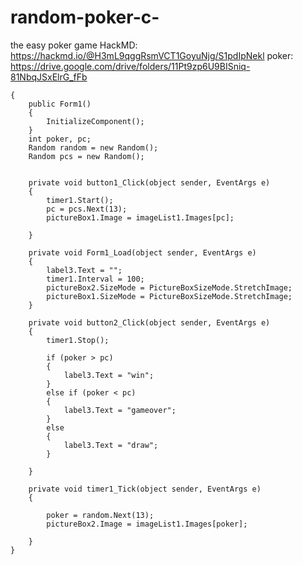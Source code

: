 # random-poker-c-
the easy poker game
HackMD:
https://hackmd.io/@H3mL9qggRsmVCT1GoyuNjg/S1pdIpNekl
poker:
https://drive.google.com/drive/folders/11Pt9zp6U9BISniq-81NbqJSxElrG_fFb

 
    {
        public Form1()
        {
            InitializeComponent();
        }
        int poker, pc;
        Random random = new Random();
        Random pcs = new Random();

        
        private void button1_Click(object sender, EventArgs e)
        {
            timer1.Start();
            pc = pcs.Next(13);
            pictureBox1.Image = imageList1.Images[pc];

        }

        private void Form1_Load(object sender, EventArgs e)
        {
            label3.Text = "";
            timer1.Interval = 100;
            pictureBox2.SizeMode = PictureBoxSizeMode.StretchImage;
            pictureBox1.SizeMode = PictureBoxSizeMode.StretchImage;
        }

        private void button2_Click(object sender, EventArgs e)
        {
            timer1.Stop();

            if (poker > pc)
            {
                label3.Text = "win";
            }
            else if (poker < pc)
            {
                label3.Text = "gameover";
            }
            else
            {
                label3.Text = "draw";
            }
            
        }

        private void timer1_Tick(object sender, EventArgs e)
        {

            poker = random.Next(13);
            pictureBox2.Image = imageList1.Images[poker];
            
        }
    }
